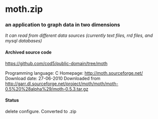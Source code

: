 # moth.zip #

### an application to graph data in two dimensions ###

*It can read from different data sources (currently text files, rrd files, and mysql databases)*

#### Archived source code ####
https://github.com/cod5/public-domain/tree/moth

Programming language: C
Homepage: http://moth.sourceforge.net/
Download date: 27-06-2010
Downloaded from http://garr.dl.sourceforge.net/project/moth/moth/moth-0.5%20%28alpha%29/moth-0.5.3.tar.gz

#### Status ####
delete configure. Converted to .zip

